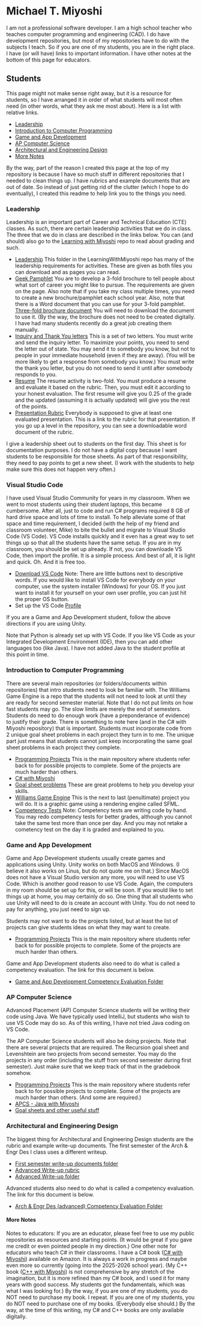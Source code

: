 # Michael T. Miyoshi

I am not a professional software developer.  I am a high school teacher who teaches computer programming and engineering (CAD).  I do have development repositories, but most of my repositories have to do with the subjects I teach.  So if you are one of my students, you are in the right place.  I have (or will have) links to important information.  I have other notes at the bottom of this page for educators.

## Students

This page might not make sense right away, but it is a resource for students, so I have arranged it in order of what students will most often need (in other words, what they ask me most about).  Here is a list with relative links.

* [Leadership](#leadership)
* [Introduction to Computer Programming](#introduction-to-computer-programming)
* [Game and App Development](#game-and-app-development)
* [AP Computer Science](#ap-computer-science)
* [Architectural and Engineering Design](#architectural-and-engineering-design)
* [More Notes](#more-notes)

By the way, part of the reason I created this page at the top of my repository is because I have so much stuff in different repositories that I needed to clean things up.  I have rubrics and example documents that are out of date.  So instead of just getting rid of the clutter (which I hope to do eventually), I created this readme to help link you to the things you need.

### Leadership

Leadership is an important part of Career and Technical Education (CTE) classes.  As such, there are certain leadership activities that we do in class.  The three that we do in class are described in the links below.  You can (and should) also go to the [Learning with Miyoshi](https://github.com/MichaelTMiyoshi/LearningWithMiyoshi) repo to read about grading and such.

* [Leadership](https://github.com/MichaelTMiyoshi/LearningWithMiyoshi/tree/main/Leadership)  This folder in the LearningWithMiyoshi repo has many of the leadership requirements for activities.  These are given as both files you can download and as pages you can read.
* [Geek Pamphlet](https://github.com/MichaelTMiyoshi/LearningWithMiyoshi/blob/main/Leadership/GeekPamphlet-Leadership.md)  You are to develop a 3-fold brochure to tell people about what sort of career you might like to pursue.  The requirements are given on the page.  Also note that if you take my class multiple times, you need to create a new brochure/pamphlet each school year.  Also, note that there is a Word document that you can use for your 3-fold pamphlet.  [Three-fold brochure document](https://github.com/MichaelTMiyoshi/LearningWithMiyoshi/blob/main/Leadership/ThreeFoldBrochure.docx)  You will need to download the document to use it.  (By the way, the brochure does not need to be created digitally.  I have had many students recently do a great job creating them manually.
* [Inquiry and Thank You letters](https://github.com/MichaelTMiyoshi/LearningWithMiyoshi/blob/main/Leadership/leadership_inq_letter.md)  This is a set of two letters.  You must write and send the inquiry letter.  To maximize your points, you need to send the letter out of state.  You may send it to somebody you know, but not to people in your immediate household (even if they are away).  (You will be more likely to get a response from somebody you know.)  You must write the thank you letter, but you do not need to send it until after somebody responds to you.
* [Resume](https://github.com/MichaelTMiyoshi/LearningWithMiyoshi/blob/main/Leadership/Rubric-Resume.md)  The resume activity is two-fold.  You must produce a resume and evaluate it based on the rubric.  Then, you must edit it according to your honest evaluation.  The first resume will give you 0.25 of the grade and the updated (assuming it is actually updated) will give you the rest of the points.
* [Presentation Rubric](https://github.com/MichaelTMiyoshi/LearningWithMiyoshi/blob/main/_CommonDocuments/Rubric-Presentation.md)  Everybody is supposed to give at least one evaluated presentation.  This is a link to the rubric for that presentation.  If you go up a level in the repository, you can see a downloadable word document of the rubric.

I give a leadership sheet out to students on the first day.  This sheet is for documentation purposes.  I do not have a digital copy because I want students to be responsible for those sheets.  As part of that responsibility, they need to pay points to get a new sheet.  (I work with the students to help make sure this does not happen very often.)

### Visual Studio Code

I have used Visual Studio Community for years in my classroom.  When we went to most students using their student laptops, this became cumbersome.  After all, just to code and run C# programs required 8 GB of hard drive space and lots of time to install.  To help alleviate some of that space and time requirement, I decided (with the help of my friend and classroom volunteer, Mike) to bite the bullet and migrate to Visual Studio Code (VS Code).  VS Code installs quickly and it even has a great way to set things up so that all the students have the same setup.  If you are in my classroom, you should be set up already.  If not, you can downloade VS Code, then import the profile.  It is a simple process.  And best of all, it is light and quick.  Oh.  And it is free too.

* [Download VS Code](https://code.visualstudio.com/download)  Note: There are little buttons next to descriptive words.  If you would like to install VS Code for everybody on your computer, use the system installer (Windows) for your OS.  If you just want to install it for yourself on your own user profile, you can just hit the proper OS button.
* Set up the VS Code [Profile](https://gist.github.com/MichaelTMiyoshi/98b5f40cd67b28152b80e2c80684f8dc)

If you are a Game and App Development student, follow the above directions if you are using Unity.

Note that Python is already set up with VS Code.  If you like VS Code as your Integrated Development Environment (IDE), then you can add other languages too (like Java).  I have not added Java to the student profile at this point in time.

### Introduction to Computer Programming

There are several main repositories (or folders/documents within repositories) that intro students need to look be familiar with.  The Williams Game Engine is a repo that the students will not need to look at until they are ready for second semester material.  Note that I do not put limits on how fast students may go.  The slow limits are merely the end of semesters.  Students do need to do enough work (have a preponderance of evidence) to justify their grade.  There is something to note here (and in the C# with Miyoshi repository) that is important.  Students must incorporate code from 2 unique goal sheet problems in each project they turn in to me.  The unique part just means that students cannot just keep incorporating the same goal sheet problems in each project they complete.

* [Programming Projects](https://github.com/MichaelTMiyoshi/ProgrammingProjects)  This is the main repository where students refer back to for possible projects to complete.  Some of the projects are much harder than others.
* [C# with Miyoshi](https://github.com/MichaelTMiyoshi/CSharpWithMiyoshi/tree/main)
* [Goal sheet problems](https://github.com/MichaelTMiyoshi/CSharpWithMiyoshi/tree/main/Problems)  These are great problems to help you develop your skills.
* [Williams Game Engine]()  This is the next to last (penultimate) project you will do.  It is a graphic game using a rendering engine called SFML.
* [Competency Tests](https://github.com/MichaelTMiyoshi/CSharpWithMiyoshi/tree/main/CompetencyTests)  Note: Competency tests are writing code by hand.  You may redo competency tests for better grades, although you cannot take the same test more than once per day.  And you may not retake a cometency test on the day it is graded and explained to you.

### Game and App Development

Game and App Development students usually create games and applications using Unity.  Unity works on both MacOS and Windows.  (I believe it also works on Linus, but do not quote me on that.)  Since MacOS does not have a Visual Studio version any more, you will need to use VS Code.  Which is another good reason to use VS Code.  Again, the computers in my room should be set up for this, or will be soon.  If you would like to set things up at home, you may certainly do so.  One thing that all students who use Unity will need to do is create an account with Unity.  You do not need to pay for anything, you just need to sign up.

Students may not want to do the projects listed, but at least the list of projects can give students ideas on what they may want to create.

* [Programming Projects](https://github.com/MichaelTMiyoshi/ProgrammingProjects)  This is the main repository where students refer back to for possible projects to complete.  Some of the projects are much harder than others.

Game and App Development students also need to do what is called a competency evaluation.  The link for this document is below.

* [Game and App Development Competency Evaluation Folder](https://github.com/MichaelTMiyoshi/LearningWithMiyoshi/tree/main/GameAndAppDev/Documents)

### AP Computer Science

Advanced Placement (AP) Computer Science students will be writing their code using Java.  We have typically used IntelliJ, but students who wish to use VS Code may do so.  As of this writing, I have not tried Java coding on VS Code.

The AP Computer Science students will also be doing projects.  Note that there are several projects that are required.  The Recursion goal sheet and Levenshtein are two projects from second semester.  You may do the projects in any order (including the stuff from second semester during first semester).  Just make sure that we keep track of that in the gradebook somehow.

* [Programming Projects](https://github.com/MichaelTMiyoshi/ProgrammingProjects)  This is the main repository where students refer back to for possible projects to complete.  Some of the projects are much harder than others.  (And some are required.)
* [APCS - Java with Miyoshi](https://github.com/MichaelTMiyoshi/JavaWithMiyoshi)
* [Goal sheets and other useful stuff](https://github.com/MichaelTMiyoshi/JavaWithMiyoshi/tree/master/Problems)

### Architectural and Engineering Design

The biggest thing for Architectural and Engineering Design students are the rubric and example write-up documents.  The first semester of the Arch & Engr Des I class uses a different writeup.

* [First semester write-up documents folder](https://github.com/MichaelTMiyoshi/DesignWithMiyoshi/tree/master/Projects/IntroDesignProject)
* [Advanced Write-up rubric](https://github.com/MichaelTMiyoshi/LearningWithMiyoshi/blob/main/_CommonDocuments/Rubric-AdvancedDesignDoc.md)
* [Advanced Write-up folder](https://github.com/MichaelTMiyoshi/LearningWithMiyoshi/tree/main/_CommonDocuments)

Advanced students also need to do what is called a competency evaluation.  The link for this document is below.

* [Arch & Engr Des (advanced) Competency Evaluation Folder](https://github.com/MichaelTMiyoshi/LearningWithMiyoshi/tree/main/ArchAndEngrDes/Documents)

#### More Notes

Notes to educators:  If you are an educator, please feel free to use my public repositories as resources and starting points.  (It would be great if you gave me credit or even pointed people in my direction.)  One other note for educators who teach C# in their classrooms.  I have a C# book ([C# with Miyoshi](https://amzn.to/45QCtdA)) available on Amazon.  It is always a work in progress and maybe even more so currently (going into the 2025-2026 school year).  (My C++ book ([C++ with Miyoshi](https://amzn.to/4kdUVQJ)) is not comprehensive by any stretch of the imagination, but it is more refined than my C# book, and I used it for many years with good success.  My students got the fundamentals, which was what I was looking for.)  By the way, if you are one of my students, you do NOT need to purchase my book.  I repeat.  If you are one of my students, you do NOT need to purchase one of my books.  (Everybody else should.)  By the way, at the time of this writing, my C# and C++ books are only available digitally.




<!--
**MichaelTMiyoshi/MichaelTMiyoshi** is a ✨ _special_ ✨ repository because its `README.md` (this file) appears on your GitHub profile.

Here are some ideas to get you started:

- 🔭 I’m currently working on ...
- 🌱 I’m currently learning ...
- 👯 I’m looking to collaborate on ...
- 🤔 I’m looking for help with ...
- 💬 Ask me about ...
- 📫 How to reach me: ...
- 😄 Pronouns: ...
- ⚡ Fun fact: ...
-->
